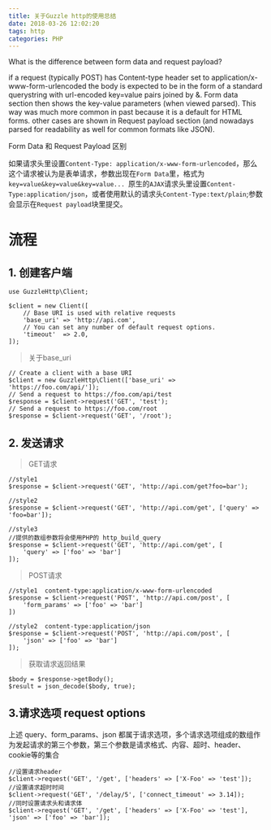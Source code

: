 ```yaml
---
title: 关于Guzzle http的使用总结
date: 2018-03-26 12:02:20
tags: http
categories: PHP
---
```


What is the difference between form data and request payload?

if a request (typically POST) has Content-type header set to application/x-www-form-urlencoded the body is expected to be in the form of a standard querystring with url-encoded key=value pairs joined by &. Form data section then shows the key-value parameters (when viewed parsed). This way was much more common in past because it is a default for HTML forms. other cases are shown in Request payload section (and nowadays parsed for readability as well for common formats like JSON).

Form Data 和 Request Payload 区别

如果请求头里设置`Content-Type: application/x-www-form-urlencoded`，那么这个请求被认为是表单请求，参数出现在`Form Data`里，格式为`key=value&key=value&key=value... `原生的`AJAX`请求头里设置`Content-Type:application/json`，或者使用默认的请求头`Content-Type:text/plain`;参数会显示在`Request payload`块里提交。

<!-- more -->
# 流程
## 1. 创建客户端
```
use GuzzleHttp\Client;

$client = new Client([
    // Base URI is used with relative requests
    'base_uri' => 'http://api.com',
    // You can set any number of default request options.
    'timeout'  => 2.0,
]);
```
> 关于base_uri
```
// Create a client with a base URI
$client = new GuzzleHttp\Client(['base_uri' => 'https://foo.com/api/']);
// Send a request to https://foo.com/api/test
$response = $client->request('GET', 'test');
// Send a request to https://foo.com/root
$response = $client->request('GET', '/root');
```

## 2. 发送请求
> GET请求
```
//style1
$response = $client->request('GET', 'http://api.com/get?foo=bar');

//style2
$response = $client->request('GET', 'http://api.com/get', ['query' => 'foo=bar']);

//style3
//提供的数组参数将会使用PHP的 http_build_query
$response = $client->request('GET', 'http://api.com/get', [
    'query' => ['foo' => 'bar']
]);

```

> POST请求
```
//style1  content-type:application/x-www-form-urlencoded
$response = $client->request('POST', 'http://api.com/post', [
    'form_params' => ['foo' => 'bar']
])

//style2  content-type:application/json
$response = $client->request('POST', 'http://api.com/post', [
    'json' => ['foo' => 'bar']
]);
```
> 获取请求返回结果
```
$body = $response->getBody();
$result = json_decode($body, true);
```

## 3.请求选项 request options
上述 query、form_params、json 都属于请求选项，多个请求选项组成的数组作为发起请求的第三个参数，第三个参数是请求格式、内容、超时、header、cookie等的集合
```
//设置请求header
$client->request('GET', '/get', ['headers' => ['X-Foo' => 'test']);
//设置请求超时时间
$client->request('GET', '/delay/5', ['connect_timeout' => 3.14]);
//同时设置请求头和请求体
$client->request('GET', '/get', ['headers' => ['X-Foo' => 'test'], 'json' => ['foo' => 'bar']);
```
